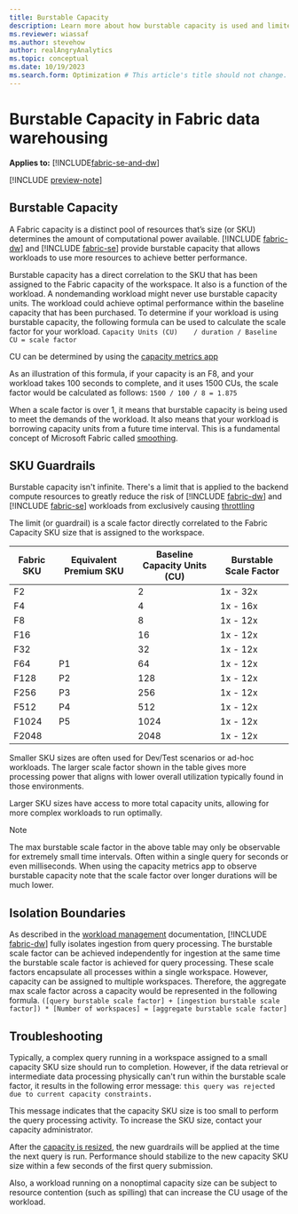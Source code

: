 ```yaml
---
title: Burstable Capacity
description: Learn more about how burstable capacity is used and limited with SKU guard arils.
ms.reviewer: wiassaf
ms.author: stevehow
author: realAngryAnalytics
ms.topic: conceptual
ms.date: 10/19/2023
ms.search.form: Optimization # This article's title should not change. If so, contact engineering.
---
```


# Burstable Capacity in Fabric data warehousing

**Applies to:** [!INCLUDE[fabric-se-and-dw](includes/applies-to-version/fabric-se-and-dw.md)]

[!INCLUDE [preview-note](../includes/preview-note.md)]

## Burstable Capacity
A Fabric capacity is a distinct pool of resources that’s size (or SKU) determines the amount of computational power available. [!INCLUDE [fabric-dw](includes/fabric-dw.md)] and [!INCLUDE [fabric-se](includes/fabric-se.md)] provide burstable capacity that allows workloads to use more resources to achieve better performance.

Burstable capacity has a direct correlation to the SKU that has been assigned to the Fabric capacity of the workspace. It also is a function of the workload. A nondemanding workload might never use burstable capacity units. The workload could achieve optimal performance within the baseline capacity that has been purchased. To determine if your workload is using burstable capacity, the following formula can be used to calculate the scale factor for your workload.
`Capacity Units (CU)    / duration / Baseline CU = scale factor`

CU can be determined by using the [capacity metrics app](usage-reporting.md)

As an illustration of this formula, if your capacity is an F8, and your workload takes 100 seconds to complete, and it uses 1500 CUs, the scale factor would be calculated as follows:
`1500 / 100 / 8 = 1.875`

When a scale factor is over 1, it means that burstable capacity is being used to meet the demands of the workload. It also means that your workload is borrowing capacity units from a future time interval. This is a fundamental concept of Microsoft Fabric called [smoothing](compute-capacity-smoothing-throttling.md#smoothing).

## SKU Guardrails
Burstable capacity isn't infinite. There's a limit that is applied to the backend compute resources to greatly reduce the risk of [!INCLUDE [fabric-dw](includes/fabric-dw.md)] and [!INCLUDE [fabric-se](includes/fabric-se.md)] workloads from exclusively causing [throttling](compute-capacity-smoothing-throttling.md#throttling)

The limit (or guardrail) is a scale factor directly correlated to the Fabric Capacity SKU size that is assigned to the workspace.

| Fabric SKU | Equivalent Premium SKU | Baseline Capacity Units (CU) | Burstable Scale Factor |
|------------|-----------------------|------------------------------|------------------------|
| F2         |                       | 2                            | 1x - 32x               |
| F4         |                       | 4                            | 1x - 16x               |
| F8         |                       | 8                            | 1x - 12x               |
| F16        |                       | 16                           | 1x - 12x               |
| F32        |                       | 32                           | 1x - 12x               |
| F64        | P1                    | 64                           | 1x - 12x               |
| F128       | P2                    | 128                          | 1x - 12x               |
| F256       | P3                    | 256                          | 1x - 12x               |
| F512       | P4                    | 512                          | 1x - 12x               |
| F1024      | P5                    | 1024                         | 1x - 12x               |
| F2048      |                       | 2048                         | 1x - 12x               |

Smaller  SKU sizes are often used for Dev/Test scenarios or ad-hoc workloads. The larger scale factor shown in the table gives more processing power that aligns with lower overall utilization typically found in those environments.

Larger SKU sizes have access to more total capacity units, allowing for more complex workloads to run optimally.

> [!NOTE]
> The max burstable scale factor in the above table may only be observable for extremely small time intervals. Often within a single query for seconds or even milliseconds. When using the capacity metrics app to observe burstable capacity note that the scale factor over longer durations will be much lower.

## Isolation Boundaries
As described in the [workload management](workload-management.md#ingestion-isolation) documentation, [!INCLUDE [fabric-dw](includes/fabric-dw.md)] fully isolates ingestion from query processing. The burstable scale factor can be achieved independently for ingestion at the same time the burstable scale factor is achieved for query processing. These scale factors encapsulate all processes within a single workspace. However, capacity can be assigned to multiple workspaces. Therefore, the aggregate max scale factor across a capacity would be represented in the following formula.
`([query burstable scale factor] + [ingestion burstable scale factor]) * [Number of workspaces] = [aggregate burstable scale factor]`

## Troubleshooting
Typically, a complex query running in a workspace assigned to a small capacity SKU size should run to completion. However, if the data retrieval or intermediate data processing physically can't run within the burstable scale factor, it results in the following error message: `this query was rejected due to current capacity constraints.`

This message indicates that the capacity SKU size is too small to perform the query processing activity. To increase the SKU size, contact your capacity administrator.

After the [capacity is resized](https://learn.microsoft.com/fabric/enterprise/scale-capacity), the new guardrails will be applied at the time the next query is run. Performance should stabilize to the new capacity SKU size within a few seconds of the first query submission.

Also, a workload running on a nonoptimal capacity size can be subject to resource contention (such as spilling) that can increase the CU usage of the workload.